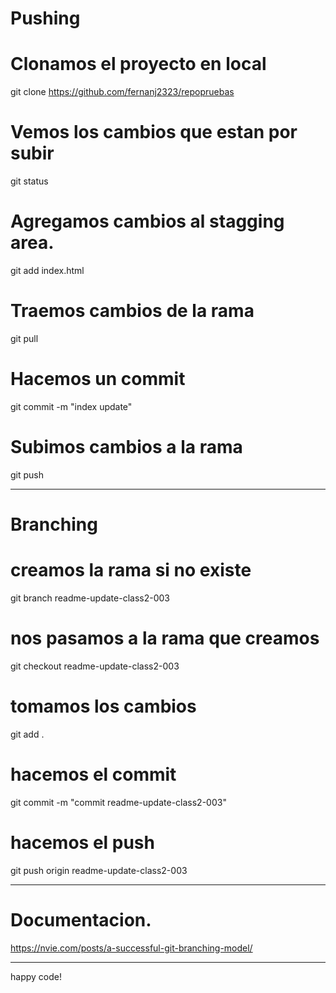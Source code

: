 
# Pushing   

# Clonamos el proyecto en local 
git clone https://github.com/fernanj2323/repopruebas

# Vemos los cambios que estan por subir 
git status 

# Agregamos cambios al stagging area. 
git add index.html 

# Traemos cambios de la rama 
git pull 

# Hacemos un commit 
git commit -m "index update"  

# Subimos cambios a la rama 
git push


---------------------------------------------------

# Branching 

#  creamos la rama si no existe 
git branch readme-update-class2-003 

#  nos pasamos a la rama que creamos 
git checkout readme-update-class2-003

# tomamos los cambios 
git add . 

# hacemos el commit 
git commit -m "commit readme-update-class2-003" 

# hacemos el push 
git push origin readme-update-class2-003


--------------------------------------------------------

# Documentacion. 
https://nvie.com/posts/a-successful-git-branching-model/


--------------------------------------------------------

happy code! 